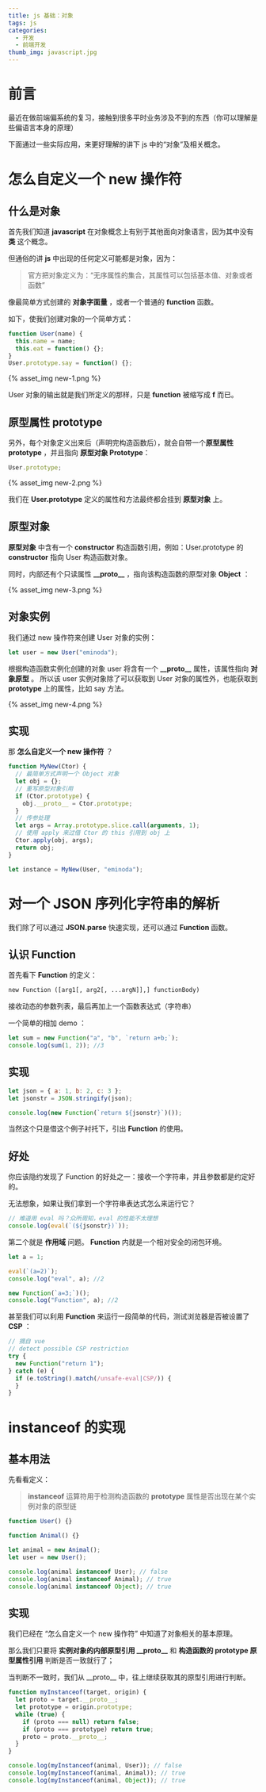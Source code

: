 ```yaml
---
title: js 基础：对象
tags: js
categories:
  - 开发
  - 前端开发
thumb_img: javascript.jpg
---
```


# 前言

最近在做前端偏系统的复习，接触到很多平时业务涉及不到的东西（你可以理解是些偏语言本身的原理）

下面通过一些实际应用，来更好理解的讲下 js 中的“对象”及相关概念。

# 怎么自定义一个 new 操作符

## 什么是对象

首先我们知道 **javascript** 在对象概念上有别于其他面向对象语言，因为其中没有 **类** 这个概念。

但通俗的讲 **js** 中出现的任何定义可能都是对象，因为：

> 官方把对象定义为：“无序属性的集合，其属性可以包括基本值、对象或者函数”

像最简单方式创建的 **对象字面量** ，或者一个普通的 **function** 函数。

如下，使我们创建对象的一个简单方式：

```js
function User(name) {
  this.name = name;
  this.eat = function() {};
}
User.prototype.say = function() {};
```

{% asset_img new-1.png %}

User 对象的输出就是我们所定义的那样，只是 **function** 被缩写成 **f** 而已。

## 原型属性 prototype

另外，每个对象定义出来后（声明完构造函数后），就会自带一个**原型属性 prototype** ，并且指向 **原型对象 Prototype**：

```js
User.prototype;
```

{% asset_img new-2.png %}

我们在 **User.prototype** 定义的属性和方法最终都会挂到 **原型对象** 上。

## 原型对象

**原型对象** 中含有一个 **constructor** 构造函数引用，例如：User.prototype 的 **constructor** 指向 User 构造函数对象。

同时，内部还有个只读属性 **\_\_proto\_\_** ，指向该构造函数的原型对象 **Object** ：

{% asset_img new-3.png %}

## 对象实例

我们通过 new 操作符来创建 User 对象的实例：

```js
let user = new User("eminoda");
```

根据构造函数实例化创建的对象 user 将含有一个 **\_\_proto\_\_** 属性，该属性指向 **对象原型** 。
所以该 user 实例对象除了可以获取到 User 对象的属性外，也能获取到 **prototype** 上的属性，比如 say 方法。

{% asset_img new-4.png %}

## 实现

那 **怎么自定义一个 new 操作符** ？

```js
function MyNew(Ctor) {
  // 最简单方式声明一个 Object 对象
  let obj = {};
  // 重写原型对象引用
  if (Ctor.prototype) {
    obj.__proto__ = Ctor.prototype;
  }
  // 传参处理
  let args = Array.prototype.slice.call(arguments, 1);
  // 使用 apply 来过借 Ctor 的 this 引用到 obj 上
  Ctor.apply(obj, args);
  return obj;
}

let instance = MyNew(User, "eminoda");
```

# 对一个 JSON 序列化字符串的解析

我们除了可以通过 **JSON.parse** 快速实现，还可以通过 **Function** 函数。

## 认识 Function

首先看下 **Function** 的定义：

```txt
new Function ([arg1[, arg2[, ...argN]],] functionBody)
```

接收动态的参数列表，最后再加上一个函数表达式（字符串）

一个简单的相加 demo ：

```js
let sum = new Function("a", "b", `return a+b;`);
console.log(sum(1, 2)); //3
```

## 实现

```js
let json = { a: 1, b: 2, c: 3 };
let jsonstr = JSON.stringify(json);

console.log(new Function(`return ${jsonstr}`)());
```

当然这个只是借这个例子衬托下，引出 **Function** 的使用。

## 好处

你应该隐约发现了 Function 的好处之一：接收一个字符串，并且参数都是约定好的。

无法想象，如果让我们拿到一个字符串表达式怎么来运行它？

```js
// 难道用 eval 吗？众所周知，eval 的性能不太理想
console.log(eval(`(${jsonstr})`));
```

第二个就是 **作用域** 问题。 **Function** 内就是一个相对安全的闭包环境。

```js
let a = 1;

eval(`(a=2)`);
console.log("eval", a); //2

new Function(`a=3;`)();
console.log("Function", a); //2
```

甚至我们可以利用 **Function** 来运行一段简单的代码，测试浏览器是否被设置了 **CSP** ：

```js
// 摘自 vue
// detect possible CSP restriction
try {
  new Function("return 1");
} catch (e) {
  if (e.toString().match(/unsafe-eval|CSP/)) {
  }
}
```

# instanceof 的实现

## 基本用法

先看看定义：

> **instanceof** 运算符用于检测构造函数的 **prototype** 属性是否出现在某个实例对象的原型链

```js
function User() {}

function Animal() {}

let animal = new Animal();
let user = new User();

console.log(animal instanceof User); // false
console.log(animal instanceof Animal); // true
console.log(animal instanceof Object); // true
```

## 实现

我们已经在 “怎么自定义一个 new 操作符” 中知道了对象相关的基本原理。

那么我们只要将 **实例对象的内部原型引用 \_\_proto\_\_** 和 **构造函数的 prototype 原型属性引用** 判断是否一致就行了；

当判断不一致时，我们从 \_\_proto\_\_ 中，往上继续获取其的原型引用进行判断。

```js
function myInstanceof(target, origin) {
  let proto = target.__proto__;
  let prototype = origin.prototype;
  while (true) {
    if (proto === null) return false;
    if (proto === prototype) return true;
    proto = proto.__proto__;
  }
}

console.log(myInstanceof(animal, User)); // false
console.log(myInstanceof(animal, Animal)); // true
console.log(myInstanceof(animal, Object)); // true
```
